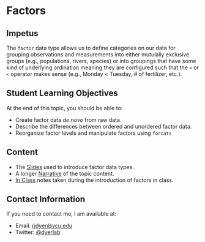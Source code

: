 # Factors

## Impetus

The `factor` data type allows us to define categories on our data for grouping observations and measurements into either mutulally exclusive groups (e.g., populations, rivers, species) or into groupings that have some kind of underlying ordination meaning they are configured such that the `>` or `<` operator makes sense (e.g., Monday < Tuesday, # of fertilizer, etc.). 

## Student Learning Objectives

At the end of this topic, you should be able to:  
 - Create factor data *de novo* from raw data. 
 - Describe the differences between ordered and unordered factor data.
 - Reorganize factor levels and manipulate factors using `forcats`

## Content

 - The [Slides](https://dyerlabteaching.github.io/Factors/slides.html) used to introduce factor data types.
 - A longer [Narrative](https://dyerlabteaching.github.io/Factors/narrative.html) of the topic content.
 - [In Class](https://dyerlabteaching.github.io/Factors/in-class.html) notes taken during the introduction of factors in class.
 
## Contact Information

If you need to contact me, I am available at:  
 - Email: rjdyer@vcu.edu
 - Twitter: [@dyerlab](https://twitter.com/dyerlab/)
